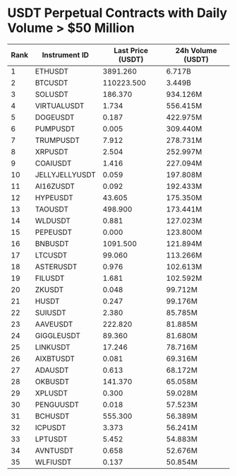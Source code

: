 # USDT Perpetual Contracts with Daily Volume > $50 Million

| Rank | Instrument ID | Last Price (USDT) | 24h Volume (USDT) |
|------|---------------|-------------------|-------------------|
| 1 | ETHUSDT | 3891.260 | 6.717B |
| 2 | BTCUSDT | 110223.500 | 3.449B |
| 3 | SOLUSDT | 186.370 | 934.126M |
| 4 | VIRTUALUSDT | 1.734 | 556.415M |
| 5 | DOGEUSDT | 0.187 | 422.975M |
| 6 | PUMPUSDT | 0.005 | 309.440M |
| 7 | TRUMPUSDT | 7.912 | 278.731M |
| 8 | XRPUSDT | 2.504 | 252.997M |
| 9 | COAIUSDT | 1.416 | 227.094M |
| 10 | JELLYJELLYUSDT | 0.059 | 197.808M |
| 11 | AI16ZUSDT | 0.092 | 192.433M |
| 12 | HYPEUSDT | 43.605 | 175.350M |
| 13 | TAOUSDT | 498.900 | 173.441M |
| 14 | WLDUSDT | 0.881 | 127.023M |
| 15 | PEPEUSDT | 0.000 | 123.800M |
| 16 | BNBUSDT | 1091.500 | 121.894M |
| 17 | LTCUSDT | 99.060 | 113.266M |
| 18 | ASTERUSDT | 0.976 | 102.613M |
| 19 | FILUSDT | 1.681 | 102.592M |
| 20 | ZKUSDT | 0.048 | 99.712M |
| 21 | HUSDT | 0.247 | 99.176M |
| 22 | SUIUSDT | 2.380 | 85.785M |
| 23 | AAVEUSDT | 222.820 | 81.885M |
| 24 | GIGGLEUSDT | 89.360 | 81.680M |
| 25 | LINKUSDT | 17.246 | 78.716M |
| 26 | AIXBTUSDT | 0.081 | 69.316M |
| 27 | ADAUSDT | 0.613 | 68.172M |
| 28 | OKBUSDT | 141.370 | 65.058M |
| 29 | XPLUSDT | 0.300 | 59.028M |
| 30 | PENGUUSDT | 0.018 | 57.523M |
| 31 | BCHUSDT | 555.300 | 56.389M |
| 32 | ICPUSDT | 3.373 | 56.241M |
| 33 | LPTUSDT | 5.452 | 54.883M |
| 34 | AVNTUSDT | 0.658 | 52.676M |
| 35 | WLFIUSDT | 0.137 | 50.854M |
